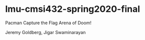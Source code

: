 # lmu-cmsi432-spring2020-final

Pacman Capture the Flag Arena of Doom!

Jeremy Goldberg, Jigar Swaminarayan
